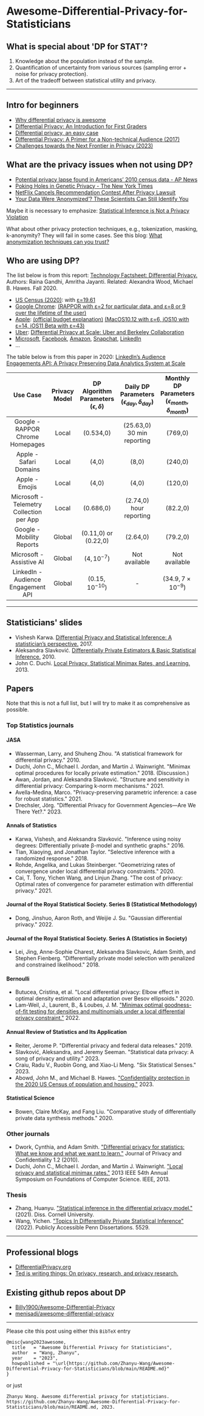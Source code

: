 # Awesome-Differential-Privacy-for-Statisticians

## What is special about 'DP for STAT'?
1. Knowledge about the population instead of the sample. 
2. Quantification of uncertainty from various sources (sampling error + noise for privacy protection). 
3. Art of the tradeoff between statistical utility and privacy. 

---

## Intro for beginners
- [Why differential privacy is awesome](https://desfontain.es/privacy/differential-privacy-awesomeness.html)
- [Differential Privacy: An Introduction for First Graders](https://www.dataversity.net/differential-privacy-an-introduction-for-first-graders/#)
- [Differential privacy, an easy case](https://accuracyandprivacy.substack.com/)
- [Differential Privacy: A Primer for a Non-technical Audience (2017)](https://privacytools.seas.harvard.edu/files/privacytools/files/pedagogical-document-dp_0.pdf)
- [Challenges towards the Next Frontier in Privacy (2023)](https://arxiv.org/pdf/2304.06929.pdf)

## What are the privacy issues when not using DP?
- [Potential privacy lapse found in Americans’ 2010 census data - AP News](https://apnews.com/article/aba8e57c145047b5bab11b62baaa7f7a)
- [Poking Holes in Genetic Privacy - The New York Times](https://www.nytimes.com/2013/06/18/science/poking-holes-in-the-privacy-of-dna.html)
- [NetFlix Cancels Recommendation Contest After Privacy Lawsuit](https://www.wired.com/2010/03/netflix-cancels-contest/)
- [Your Data Were ‘Anonymized’? These Scientists Can Still Identify You](https://www.nytimes.com/2019/07/23/health/data-privacy-protection.html)

Maybe it is necessary to emphasize: [Statistical Inference is Not a Privacy Violation](https://differentialprivacy.org/inference-is-not-a-privacy-violation/)

What about other privacy protection techniques, e.g., tokenization, masking, k-anonymity? They will fail in some cases. See this blog: [What anonymization techniques can you trust?](https://desfontain.es/privacy/trustworthy-anonymization.html)

## Who are using DP?
The list below is from this report: [Technology Factsheet: Differential Privacy.](https://www.belfercenter.org/sites/default/files/files/publication/diffprivacy-3.pdf)  Authors: Raina Gandhi, Amritha Jayanti. Related: Alexandra Wood, Michael B. Hawes. Fall 2020.
- [US Census (2020)](https://www.nytimes.com/2018/12/05/upshot/to-reduce-privacy-risks-the-census-plans-to-report-less-accurate-data.html): with [ε=19.61](https://www.census.gov/newsroom/press-releases/2021/2020-census-key-parameters.html)
- [Google Chrome](https://static.googleusercontent.com/media/research.google.com/de//pubs/archive/42852.pdf): [(RAPPOR with ε=2 for particular data, and ε=8 or 9 over the lifetime of the user)](https://www.wired.com/story/apple-differential-privacy-shortcomings/)
- [Apple](https://docs-assets.developer.apple.com/ml-research/papers/learning-with-privacy-at-scale.pdf): [(official budget explanation)](https://www.apple.com/privacy/docs/Differential_Privacy_Overview.pdf) [(MacOS10.12 with ε=6, iOS10 with ε=14, iOS11 Beta with ε=43)](https://www.wired.com/story/apple-differential-privacy-shortcomings/)
- [Uber](https://www.wired.com/story/uber-privacy-elastic-sensitivity/): [Differential Privacy at Scale: Uber and Berkeley Collaboration](https://www.usenix.org/conference/enigma2018/presentation/ensign)
- [Microsoft](https://blogs.microsoft.com/ai-for-business/differential-privacy/), [Facebook](https://research.facebook.com/blog/2020/06/protecting-privacy-in-facebook-mobility-data-during-the-covid-19-response/), [Amazon](https://github.com/awslabs/sagemaker-privacy-for-nlp), [Snapchat](https://eng.snap.com/device-distributed-machine-learning), [LinkedIn](https://arxiv.org/pdf/2002.05839.pdf)
- ...

The table below is from this paper in 2020: [LinkedIn’s Audience Engagements API: A Privacy Preserving Data Analytics System at Scale](https://arxiv.org/pdf/2002.05839.pdf)

| Use Case |  Privacy    Model  |  DP Algorithm    Parameters  $(\epsilon, \delta)$ |  Daily DP    Parameters  $\left(\epsilon_{day}, \delta_{day} \right)$ |  Monthly DP    Parameters  $\left(\epsilon_{month} , \delta_{month} \right)$ |
| :---: | :---: | :---: | :---: | :---: |
|  Google - RAPPOR     Chrome Homepages  | Local | (0.534,0) | (25.63,0) 30 min reporting  | (769,0) |
|  Apple - Safari    Domains   | Local | (4,0) | (8,0) | (240,0) |
| Apple - Emojis  | Local |(4,0) | (4,0) | (120,0) |
|  Microsoft - Telemetry    Collection per App  | Local  | (0.686,0) | (2.74,0)   hour reporting  | (82.2,0) |
|  Google - Mobility    Reports   | Global | (0.11,0)  or  (0.22,0) | (2.64,0) | (79.2,0) |
|  Microsoft - Assistive    AI  | Global | $(4,10^{-7})$ | Not available | Not available |
|  LinkedIn - Audience    Engagement API  | Global | $(0.15,10^{-10})$ | - | $(34.9,7 \times 10^{-9})$ |

---

## Statisticians' slides
- Vishesh Karwa. [Differential Privacy and Statistical Inference: A statistician’s perspective.](https://simons.berkeley.edu/sites/default/files/docs/6713/karwa-statisticalinferenceandprivacy.pdf) 2017.
- Aleksandra Slavković. [Differentially Private Estimators & Basic Statistical Inference.](http://helper.ipam.ucla.edu/publications/data2010/data2010_8553.pdf) 2010.
- John C. Duchi. [Local Privacy, Statistical Minimax Rates, and Learning.](https://web.stanford.edu/~jduchi/projects/DuchiJoWa13_talk.pdf) 2013.

## Papers
Note that this is not a full list, but I will try to make it as comprehensive as possible.
### Top Statistics journals
#### JASA
- Wasserman, Larry, and Shuheng Zhou. "A statistical framework for differential privacy." 2010.
- Duchi, John C., Michael I. Jordan, and Martin J. Wainwright. "Minimax optimal procedures for locally private estimation." 2018. (Discussion.)
- Awan, Jordan, and Aleksandra Slavković. "Structure and sensitivity in differential privacy: Comparing k-norm mechanisms." 2021.
- Avella-Medina, Marco. "Privacy-preserving parametric inference: a case for robust statistics." 2021.
- Drechsler, Jörg. "Differential Privacy for Government Agencies—Are We There Yet?." 2023.

#### Annals of Statistics
- Karwa, Vishesh, and Aleksandra Slavković. "Inference using noisy degrees: Differentially private β-model and synthetic graphs." 2016.
- Tian, Xiaoying, and Jonathan Taylor. "Selective inference with a randomized response." 2018.
- Rohde, Angelika, and Lukas Steinberger. "Geometrizing rates of convergence under local differential privacy constraints." 2020.
- Cai, T. Tony, Yichen Wang, and Linjun Zhang. "The cost of privacy: Optimal rates of convergence for parameter estimation with differential privacy." 2021.

#### Journal of the Royal Statistical Society. Series B (Statistical Methodology)
- Dong, Jinshuo, Aaron Roth, and Weijie J. Su. "Gaussian differential privacy." 2022.

#### Journal of the Royal Statistical Society. Series A (Statistics in Society)
- Lei, Jing, Anne-Sophie Charest, Aleksandra Slavkovic, Adam Smith, and Stephen Fienberg. "Differentially private model selection with penalized and constrained likelihood." 2018.

#### Bernoulli
- Butucea, Cristina, et al. "Local differential privacy: Elbow effect in optimal density estimation and adaptation over Besov ellipsoids." 2020.
- Lam-Weil, J., Laurent, B., & Loubes, J. M. ["Minimax optimal goodness-of-fit testing for densities and multinomials under a local differential privacy constraint."](https://arxiv.org/pdf/2002.04254.pdf) 2022.

#### Annual Review of Statistics and Its Application
- Reiter, Jerome P. "Differential privacy and federal data releases." 2019.
- Slavković, Aleksandra, and Jeremy Seeman. "Statistical data privacy: A song of privacy and utility." 2023.
- Craiu, Radu V., Ruobin Gong, and Xiao-Li Meng. "Six Statistical Senses." 2023.
- Abowd, John M., and Michael B. Hawes. ["Confidentiality protection in the 2020 US Census of population and housing."](https://www.annualreviews.org/doi/full/10.1146/annurev-statistics-010422-034226) 2023.

#### Statistical Science
- Bowen, Claire McKay, and Fang Liu. "Comparative study of differentially private data synthesis methods." 2020.

### Other journals
- Dwork, Cynthia, and Adam Smith. ["Differential privacy for statistics: What we know and what we want to learn."](https://journalprivacyconfidentiality.org/index.php/jpc/article/download/570/553/584) Journal of Privacy and Confidentiality 1.2 (2010).
- Duchi, John C., Michael I. Jordan, and Martin J. Wainwright. ["Local privacy and statistical minimax rates."](https://ieeexplore.ieee.org/abstract/document/6686179/) 2013 IEEE 54th Annual Symposium on Foundations of Computer Science. IEEE, 2013.

### Thesis 
- Zhang, Huanyu. ["Statistical inference in the differential privacy model."](https://ecommons.cornell.edu/handle/1813/110688) (2021).  Diss. Cornell University.
- Wang, Yichen. ["Topics In Differentially Private Statistical Inference"](https://repository.upenn.edu/edissertations/5529/) (2022). Publicly Accessible Penn Dissertations. 5529.

---

## Professional blogs
- [DifferentialPrivacy.org](https://differentialprivacy.org/)
- [Ted is writing things: On privacy, research, and privacy research.](https://desfontain.es/privacy/friendly-intro-to-differential-privacy.html)

## Existing github repos about DP
- [Billy1900/Awesome-Differential-Privacy](https://github.com/Billy1900/Awesome-Differential-Privacy)
- [menisadi/awesome-differential-privacy](https://github.com/menisadi/awesome-differential-privacy)

---

Please cite this post using either this `BibTeX` entry
```
@misc{wang2023awesome,
  title   = "Awesome Differential Privacy for Statisticians",
  author  = "Wang, Zhanyu",
  year    = "2023",
  howpublished = "\url{https://github.com/Zhanyu-Wang/Awesome-Differential-Privacy-for-Statisticians/blob/main/README.md}"
}
```
or just

`Zhanyu Wang. Awesome differential privacy for statisticians. https://github.com/Zhanyu-Wang/Awesome-Differential-Privacy-for-Statisticians/blob/main/README.md, 2023.`

